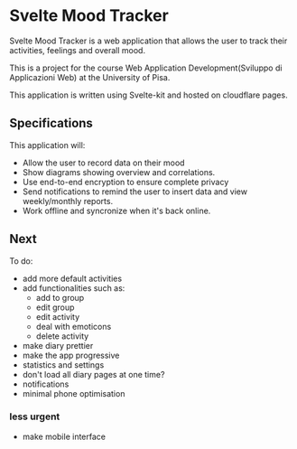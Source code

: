 # Svelte Mood Tracker

Svelte Mood Tracker is a web application that allows the user to track their activities, feelings and overall mood.

This is a project for the course Web Application Development(Sviluppo di Applicazioni Web) at the University of Pisa.

This application is written using Svelte-kit and hosted on cloudflare pages.

## Specifications

This application will:

- Allow the user to record data on their mood
- Show diagrams showing overview and correlations.
- Use end-to-end encryption to ensure complete privacy
- Send notifications to remind the user to insert data and view weekly/monthly reports.
- Work offline and syncronize when it's back online.

## Next

To do:

- add more default activities
- add functionalities such as:
	- add to group
	- edit group
	- edit activity
	- deal with emoticons
	- delete activity
- make diary prettier
- make the app progressive
- statistics and settings
- don't load all diary pages at one time?
- notifications
- minimal phone optimisation

### less urgent

- make mobile interface
